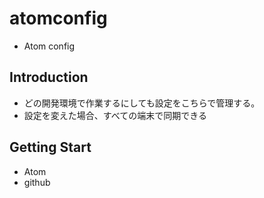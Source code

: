 # atomconfig
- Atom config

## Introduction
- どの開発環境で作業するにしても設定をこちらで管理する。
- 設定を変えた場合、すべての端末で同期できる

## Getting Start
- Atom
- github
